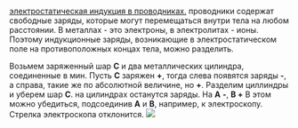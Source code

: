 <u>электростатическая индукция в проводниках.</u>
проводники содержат свободные заряды, которые могут перемещаться внутри тела на любом расстоянии. В металлах - это электроны, в электролитах - ионы. Поэтому индукционные заряды, возникающие в электростатическом поле на противоположных концах тела, можно разделить. 

Возьмем заряженный шар **С** и два металлических цилиндра, соединенные в мин. Пусть **С** заряжен **+**, тогда слева появятся заряды **-**, а справа, такие же по абсолютной величине, но **+**.
Разделим циллиндры и уберем шар **С**. на цилиндрах останутся заряды. На **А** **-**, **B +**
В этом можно убедиться, подсоединив **A** и **B**, например, к электроскопу. Стрелка электроскопа отклонится.
![](Pasted%20image%2020230601140724.png)
